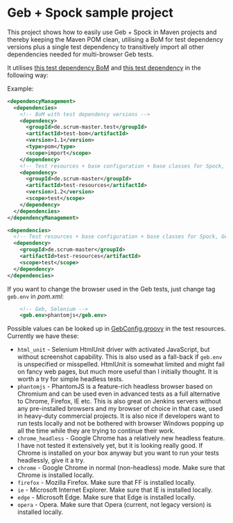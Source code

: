 # Geb + Spock sample project

This project shows how to easily use Geb + Spock in Maven projects and thereby keeping the Maven POM clean,
utilising a BoM for test dependency versions plus a single test dependency to transitively import all other
dependencies needed for multi-browser Geb tests.

It utilises [this test dependency BoM](https://github.com/kriegaex/MavenTestBom) and
[this test dependency](https://github.com/kriegaex/MavenTestResources) in the following way:

Example:

```xml
<dependencyManagement>
  <dependencies>
    <!-- BoM with test dependency versions -->
    <dependency>
      <groupId>de.scrum-master.test</groupId>
      <artifactId>test-bom</artifactId>
      <version>1.1</version>
      <type>pom</type>
      <scope>import</scope>
    </dependency>
    <!-- Test resources + base configuration + base classes for Spock, Geb, Selenium -->
    <dependency>
      <groupId>de.scrum-master</groupId>
      <artifactId>test-resources</artifactId>
      <version>1.2</version>
      <scope>test</scope>
    </dependency>
  </dependencies>
</dependencyManagement>

<dependencies>
  <!-- Test resources + base configuration + base classes for Spock, Geb, Selenium -->
  <dependency>
    <groupId>de.scrum-master</groupId>
    <artifactId>test-resources</artifactId>
    <scope>test</scope>
  </dependency>
</dependencies>
```

If you want to change the browser used in the Geb tests, just change tag `geb.env` in _pom.xml_:

```xml
    <!-- Geb, Selenium -->
    <geb.env>phantomjs</geb.env>
```

Possible values can be looked up in
[GebConfig.groovy](https://github.com/kriegaex/MavenTestResources/blob/master/src/main/groovy/GebConfig.groovy)
in the test resources. Currently we have these:
* `html_unit` - Selenium HtmlUnit driver with activated JavaScript, but without screenshot capability.
  This is also used as a fall-back if `geb.env` is unspecified or misspelled. HtmlUnit is somewhat limited and
  might fail on fancy web pages, but much more useful than I initially thought. It is worth a try for simple
  headless tests.
* `phantomjs` - PhantomJS is a feature-rich headless browser based on Chromium and can be used even in advanced
  tests as a full alternative to Chrome, Firefox, IE etc. This is also great on Jenkins servers without any
  pre-installed browsers and my browser of choice in that case, used in heavy-duty commercial projects. It is
  also nice if developers want to run tests locally and not be bothered with browser Windows popping up all the
  time while they are trying to continue their work.
* `chrome_headless` - Google Chrome has a relatively new headless feature. I have not tested it extensively yet,
  but it is looking really good. If Chrome is installed on your box anyway but you want to run your tests
  headlessly, give it a try.  
* `chrome` - Google Chrome in normal (non-headless) mode. Make sure that Chrome is installed locally.
* `firefox` - Mozilla Firefox. Make sure that FF is installed locally.
* `ie` - Microsoft Internet Explorer. Make sure that IE is installed locally.
* `edge` - Microsoft Edge. Make sure that Edge is installed locally.
* `opera` - Opera. Make sure that Opera (current, not legacy version) is installed locally.

